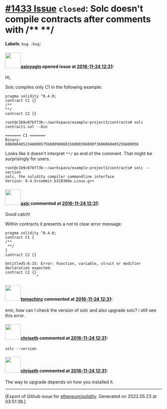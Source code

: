 # [\#1433 Issue](https://github.com/ethereum/solidity/issues/1433) `closed`: Solc doesn't compile contracts after comments with /** **/
**Labels**: `bug :bug:`


#### <img src="https://avatars.githubusercontent.com/u/700837?v=4" width="50">[asinyagin](https://github.com/asinyagin) opened issue at [2016-11-24 12:31](https://github.com/ethereum/solidity/issues/1433):

Hi,

Solc compiles only C1 in the following example:
```
pragma solidity ^0.4.0;
contract C1 {}
/**
**/
contract C2 {}
```
```
root@c1b9c07bf73b:~/workspace/example-project3/contracts# solc contract1.sol --bin

======= C1 =======
Binary: 
6060604052346000575b60098060156000396000f360606040525b600056
```
Looks like it doesn't interpret `**/` as end of the comment. That might be surprisingly for users.
```
root@c1b9c07bf73b:~/workspace/example-project3/contracts# solc --version
solc, the solidity compiler commandline interface
Version: 0.4.5+commit.b318366e.Linux.g++
```

#### <img src="https://avatars.githubusercontent.com/u/20340?v=4" width="50">[axic](https://github.com/axic) commented at [2016-11-24 12:31](https://github.com/ethereum/solidity/issues/1433#issuecomment-262767258):

Good catch!

Within contracts it presents a not to clear error message:

```
pragma solidity ^0.4.0;
contract C1 {
/**
 **/
}
contract C2 {}
```

```
Untitled5:6:15: Error: Function, variable, struct or modifier declaration expected.
contract C2 {}
              ^
```

#### <img src="https://avatars.githubusercontent.com/u/1026291?v=4" width="50">[tomachinz](https://github.com/tomachinz) commented at [2016-11-24 12:31](https://github.com/ethereum/solidity/issues/1433#issuecomment-382213157):

erm, how can I check the version of solc and also upgrade solc? i still see this error.

#### <img src="https://avatars.githubusercontent.com/u/9073706?v=4" width="50">[chriseth](https://github.com/chriseth) commented at [2016-11-24 12:31](https://github.com/ethereum/solidity/issues/1433#issuecomment-382326193):

`solc --version`

#### <img src="https://avatars.githubusercontent.com/u/9073706?v=4" width="50">[chriseth](https://github.com/chriseth) commented at [2016-11-24 12:31](https://github.com/ethereum/solidity/issues/1433#issuecomment-382326322):

The way to upgrade depends on how you installed it.


-------------------------------------------------------------------------------



[Export of Github issue for [ethereum/solidity](https://github.com/ethereum/solidity). Generated on 2022.05.23 at 03:51:38.]
